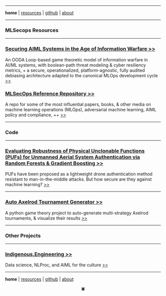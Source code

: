-------

**home** \| [resources](https://disesdi.github.io/resources.html) \| <a href="https://github.com/disesdi/" target="_blank" rel="noopener noreferrer">github</a> \| <a href="https://anglesofattack.io/about.html" target="_blank" rel="noopener noreferrer">about</a>

-------

### MLSecops Resources

-------

### <a href="https://disesdi.github.io/Securing_AIML_Systems_in_IW_Cox.pdf" target="_blank" rel="noopener noreferrer">Securing AIML Systems in the Age of Information Warfare >> </a> 

An OODA Loop-based game theoretic model of information warfare in AI/ML systems, with boolean-path threat modeling & cyber resiliency metrics, + a secure, operationalized, platform-agnostic, fully audited debiasing architecture adapted to the canonical MLOps development cycle
<a href="https://disesdi.github.io/Securing_AIML_Systems_in_IW_Cox.pdf" target="_blank" rel="noopener noreferrer"> >> </a>

### <a href="https://github.com/disesdi/mlsecops_references" target="_blank" rel="noopener noreferrer">MLSecOps Reference Repository >> </a>

A repo for some of the most influential papers, books, & other media on machine learning operations (MLOps), adversarial machine learning, AIML policy and compliance, ++ 
<a href="https://github.com/disesdi/mlsecops_references" target="_blank" rel="noopener noreferrer"> >> </a>

-------

### Code

-------

### [Evaluating Robustness of Physical Unclonable Functions (PUFs) for Unmanned Aerial System Authentication via Random Forests & Gradient Boosting >>](https://disesdi.github.io/1/pufs.html)

PUFs have been proposed as a lightweight drone authentication method resistant to man-in-the-middle attacks. But how secure are they against machine learning? [ >> ](https://disesdi.github.io/1/pufs.html)

-------

### [Auto Axelrod Tournament Generator >>](https://github.com/disesdi/auto_axelrod)

A python game theory project to auto-generate multi-strategy Axelrod tournaments, & visualize their results [ >> ](https://github.com/disesdi/auto_axelrod)

-------

### Other Projects

-------

### <a href="https://github.com/indigenousEngineering" target="_blank" rel="noopener noreferrer">Indigenous.Engineering >> </a>

Data science, NLProc, and AIML for the culture <a href="https://github.com/indigenousEngineering" target="_blank" rel="noopener noreferrer"> >> </a>

-------

**home** \| [resources](https://disesdi.github.io/resources.html) \| <a href="https://github.com/disesdi/" target="_blank" rel="noopener noreferrer">github</a> \| <a href="https://anglesofattack.io/about.html" target="_blank" rel="noopener noreferrer">about</a>

<div align="center">🕷</div>
